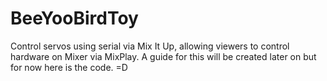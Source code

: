 # BeeYooBirdToy
Control servos using serial via Mix It Up, allowing viewers to control hardware on Mixer via MixPlay.
A guide for this will be created later on but for now here is the code. =D


